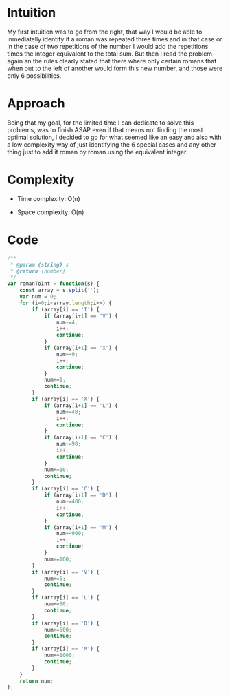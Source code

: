 # Intuition
My first intuition was to go from the right, that way I would be able to inmediatelly identify if a roman was repeated three times and in that case or in the case of two repetitions of the number I would add the repetitions times the integer equivalent to the total sum.
But then I read the problem again an the rules clearly stated that there where only certain romans that when put to the left of another would form this new number, and those were only  6 possibilities.
# Approach
Being that my goal, for the limited time I can dedicate to solve this problems, was to finish ASAP even if that means not finding the most optimal solution, I decided to go for what seemed like an easy and also with a low complexity way of just identifying the 6 special cases and any other thing just to add it roman by roman using the equivalent integer.

# Complexity
- Time complexity:
O(n)

- Space complexity:
O(n)

# Code
```js
/**
 * @param {string} s
 * @return {number}
 */
var romanToInt = function(s) {
    const array = s.split('');
    var num = 0;
    for (i=0;i<array.length;i++) {
        if (array[i] == 'I') {
            if (array[i+1] == 'V') {
                num+=4;
                i++;
                continue;
            }
            if (array[i+1] == 'X') {
                num+=9;
                i++;
                continue;
            }
            num+=1;
            continue;
        }
        if (array[i] == 'X') {
            if (array[i+1] == 'L') {
                num+=40;
                i++;
                continue;
            }
            if (array[i+1] == 'C') {
                num+=90;
                i++;
                continue;
            }
            num+=10;
            continue;
        }
        if (array[i] == 'C') {
            if (array[i+1] == 'D') {
                num+=400;
                i++;
                continue;
            }
            if (array[i+1] == 'M') {
                num+=900;
                i++;
                continue;
            }
            num+=100;
        }
        if (array[i] == 'V') {
            num+=5;
            continue;
        }
        if (array[i] == 'L') {
            num+=50;
            continue;
        }
        if (array[i] == 'D') {
            num+=500;
            continue;
        }
        if (array[i] == 'M') {
            num+=1000;
            continue;
        }
    }
    return num;
};
```
